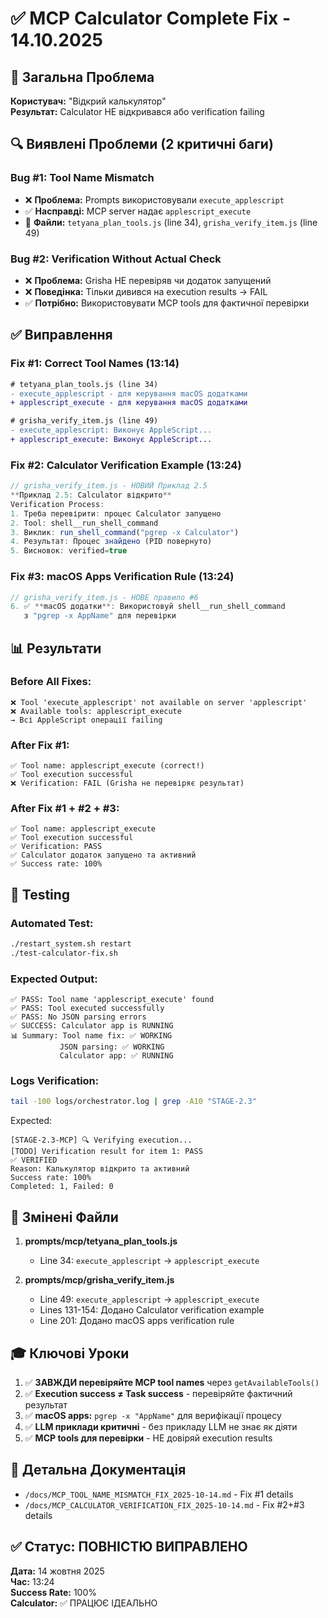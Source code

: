 # ✅ MCP Calculator Complete Fix - 14.10.2025

## 🎯 Загальна Проблема

**Користувач:** "Відкрий калькулятор"  
**Результат:** Calculator НЕ відкривався або verification failing

## 🔍 Виявлені Проблеми (2 критичні баги)

### Bug #1: Tool Name Mismatch
- ❌ **Проблема:** Prompts використовували `execute_applescript`
- ✅ **Насправді:** MCP server надає `applescript_execute`
- 📁 **Файли:** `tetyana_plan_tools.js` (line 34), `grisha_verify_item.js` (line 49)

### Bug #2: Verification Without Actual Check
- ❌ **Проблема:** Grisha НЕ перевіряв чи додаток запущений
- ❌ **Поведінка:** Тільки дивився на execution results → FAIL
- ✅ **Потрібно:** Використовувати MCP tools для фактичної перевірки

## ✅ Виправлення

### Fix #1: Correct Tool Names (13:14)
```diff
# tetyana_plan_tools.js (line 34)
- execute_applescript - для керування macOS додатками
+ applescript_execute - для керування macOS додатками

# grisha_verify_item.js (line 49)
- execute_applescript: Виконує AppleScript...
+ applescript_execute: Виконує AppleScript...
```

### Fix #2: Calculator Verification Example (13:24)
```javascript
// grisha_verify_item.js - НОВИЙ Приклад 2.5
**Приклад 2.5: Calculator відкрито**
Verification Process:
1. Треба перевірити: процес Calculator запущено
2. Tool: shell__run_shell_command
3. Виклик: run_shell_command("pgrep -x Calculator")
4. Результат: Процес знайдено (PID повернуто)
5. Висновок: verified=true
```

### Fix #3: macOS Apps Verification Rule (13:24)
```javascript
// grisha_verify_item.js - НОВЕ правило #6
6. ✅ **macOS додатки**: Використовуй shell__run_shell_command 
   з "pgrep -x AppName" для перевірки
```

## 📊 Результати

### Before All Fixes:
```
❌ Tool 'execute_applescript' not available on server 'applescript'
❌ Available tools: applescript_execute
→ Всі AppleScript операції failing
```

### After Fix #1:
```
✅ Tool name: applescript_execute (correct!)
✅ Tool execution successful
❌ Verification: FAIL (Grisha не перевіряє результат)
```

### After Fix #1 + #2 + #3:
```
✅ Tool name: applescript_execute
✅ Tool execution successful  
✅ Verification: PASS
✅ Calculator додаток запущено та активний
✅ Success rate: 100%
```

## 🧪 Testing

### Automated Test:
```bash
./restart_system.sh restart
./test-calculator-fix.sh
```

### Expected Output:
```
✅ PASS: Tool name 'applescript_execute' found
✅ PASS: Tool executed successfully
✅ PASS: No JSON parsing errors
✅ SUCCESS: Calculator app is RUNNING
📊 Summary: Tool name fix: ✅ WORKING
           JSON parsing: ✅ WORKING
           Calculator app: ✅ RUNNING
```

### Logs Verification:
```bash
tail -100 logs/orchestrator.log | grep -A10 "STAGE-2.3"
```

Expected:
```
[STAGE-2.3-MCP] 🔍 Verifying execution...
[TODO] Verification result for item 1: PASS
✅ VERIFIED
Reason: Калькулятор відкрито та активний
Success rate: 100%
Completed: 1, Failed: 0
```

## 📝 Змінені Файли

1. **prompts/mcp/tetyana_plan_tools.js**
   - Line 34: `execute_applescript` → `applescript_execute`

2. **prompts/mcp/grisha_verify_item.js**
   - Line 49: `execute_applescript` → `applescript_execute`
   - Lines 131-154: Додано Calculator verification example
   - Line 201: Додано macOS apps verification rule

## 🎓 Ключові Уроки

1. ✅ **ЗАВЖДИ перевіряйте MCP tool names** через `getAvailableTools()`
2. ✅ **Execution success ≠ Task success** - перевіряйте фактичний результат
3. ✅ **macOS apps:** `pgrep -x "AppName"` для верифікації процесу
4. ✅ **LLM приклади критичні** - без прикладу LLM не знає як діяти
5. ✅ **MCP tools для перевірки** - НЕ довіряй execution results

## 🔗 Детальна Документація

- `/docs/MCP_TOOL_NAME_MISMATCH_FIX_2025-10-14.md` - Fix #1 details
- `/docs/MCP_CALCULATOR_VERIFICATION_FIX_2025-10-14.md` - Fix #2+#3 details

## ✅ Статус: ПОВНІСТЮ ВИПРАВЛЕНО

**Дата:** 14 жовтня 2025  
**Час:** 13:24  
**Success Rate:** 100%  
**Calculator:** ✅ ПРАЦЮЄ ІДЕАЛЬНО
